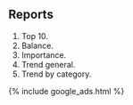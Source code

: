 
## Reports

1. Top 10.
1. Balance.
1. Importance.
1. Trend general.
1. Trend by category.

{% include google_ads.html %}
